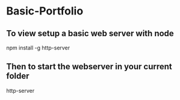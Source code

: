 # Basic-Portfolio

## To view setup a basic web server with node
npm install -g http-server

## Then to start the webserver in your current folder
http-server